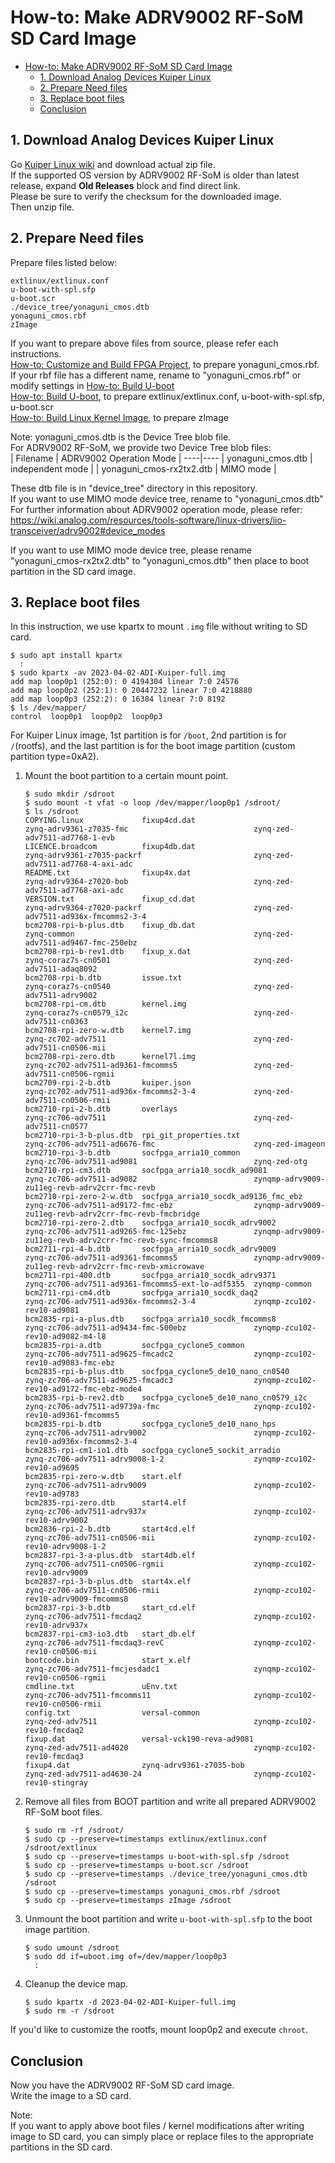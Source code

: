 # How-to: Make ADRV9002 RF-SoM SD Card Image

- [How-to: Make ADRV9002 RF-SoM SD Card Image](#how-to-make-adrv9002-rf-som-sd-card-image)
  - [1. Download Analog Devices Kuiper Linux](#1-download-analog-devices-kuiper-linux)
  - [2. Prepare Need files](#2-prepare-need-files)
  - [3. Replace boot files](#3-replace-boot-files)
  - [Conclusion](#conclusion)


## 1. Download Analog Devices Kuiper Linux
Go [Kuiper Linux wiki](https://wiki.analog.com/resources/tools-software/linux-software/adi-kuiper_images/release_notes) and download actual zip file.  
If the supported OS version by ADRV9002 RF-SoM is older than latest release, expand **Old Releases** block and find direct link.  
Please be sure to verify the checksum for the downloaded image.  
Then unzip file.


## 2. Prepare Need files
Prepare files listed below:

```
extlinux/extlinux.conf
u-boot-with-spl.sfp
u-boot.scr
./device_tree/yonaguni_cmos.dtb
yonaguni_cmos.rbf
zImage
```

If you want to prepare above files from source, please refer each instructions.  
[How-to: Customize and Build FPGA Project](https://github.com/MarimoElectronics/Yonaguni-FPGA/blob/main/How-toFPGA.md), to prepare yonaguni_cmos.rbf. If your rbf file has a different name, rename to "yonaguni_cmos.rbf" or modify settings in [How-to: Build U-boot](./How-toUBoot.md)  
[How-to: Build U-boot](./How-toUBoot.md), to prepare extlinux/extlinux.conf, u-boot-with-spl.sfp, u-boot.scr  
[How-to: Build Linux Kernel Image](./How-toKernel.md), to prepare zImage


Note:
yonaguni_cmos.dtb is the Device Tree blob file.  
For ADRV9002 RF-SoM, we provide two Device Tree blob files:  
| Filename | ADRV9002 Operation Mode |
----|----
| yonaguni_cmos.dtb | independent mode |
| yonaguni_cmos-rx2tx2.dtb | MIMO mode |

These dtb file is in "device_tree" directory in this repository.  
If you want to use MIMO mode device tree, rename to "yonaguni_cmos.dtb"  
For further information about ADRV9002 operation mode, please refer:  
https://wiki.analog.com/resources/tools-software/linux-drivers/iio-transceiver/adrv9002#device_modes

If you want to use MIMO mode device tree, please rename "yonaguni_cmos-rx2tx2.dtb" to "yonaguni_cmos.dtb" then place to boot partition in the SD card image.  


## 3. Replace boot files
In this instruction, we use kpartx to mount `.img` file without writing to SD card.  

```Shell
$ sudo apt install kpartx
  :
$ sudo kpartx -av 2023-04-02-ADI-Kuiper-full.img
add map loop0p1 (252:0): 0 4194304 linear 7:0 24576
add map loop0p2 (252:1): 0 20447232 linear 7:0 4218880
add map loop0p3 (252:2): 0 16384 linear 7:0 8192
$ ls /dev/mapper/
control  loop0p1  loop0p2  loop0p3
```

For Kuiper Linux image, 1st partition is for `/boot`, 2nd partition is for `/`(rootfs), and the last partition is for the boot image partition (custom partition type=0xA2).  

1. Mount the boot partition to a certain mount point.

    ```Shell
    $ sudo mkdir /sdroot
    $ sudo mount -t vfat -o loop /dev/mapper/loop0p1 /sdroot/
    $ ls /sdroot
    COPYING.linux             fixup4cd.dat                           zynq-adrv9361-z7035-fmc                            zynq-zed-adv7511-ad7768-1-evb
    LICENCE.broadcom          fixup4db.dat                           zynq-adrv9361-z7035-packrf                         zynq-zed-adv7511-ad7768-4-axi-adc
    README.txt                fixup4x.dat                            zynq-adrv9364-z7020-bob                            zynq-zed-adv7511-ad7768-axi-adc
    VERSION.txt               fixup_cd.dat                           zynq-adrv9364-z7020-packrf                         zynq-zed-adv7511-ad936x-fmcomms2-3-4
    bcm2708-rpi-b-plus.dtb    fixup_db.dat                           zynq-common                                        zynq-zed-adv7511-ad9467-fmc-250ebz
    bcm2708-rpi-b-rev1.dtb    fixup_x.dat                            zynq-coraz7s-cn0501                                zynq-zed-adv7511-adaq8092
    bcm2708-rpi-b.dtb         issue.txt                              zynq-coraz7s-cn0540                                zynq-zed-adv7511-adrv9002
    bcm2708-rpi-cm.dtb        kernel.img                             zynq-coraz7s-cn0579_i2c                            zynq-zed-adv7511-cn0363
    bcm2708-rpi-zero-w.dtb    kernel7.img                            zynq-zc702-adv7511                                 zynq-zed-adv7511-cn0506-mii
    bcm2708-rpi-zero.dtb      kernel7l.img                           zynq-zc702-adv7511-ad9361-fmcomms5                 zynq-zed-adv7511-cn0506-rgmii
    bcm2709-rpi-2-b.dtb       kuiper.json                            zynq-zc702-adv7511-ad936x-fmcomms2-3-4             zynq-zed-adv7511-cn0506-rmii
    bcm2710-rpi-2-b.dtb       overlays                               zynq-zc706-adv7511                                 zynq-zed-adv7511-cn0577
    bcm2710-rpi-3-b-plus.dtb  rpi_git_properties.txt                 zynq-zc706-adv7511-ad6676-fmc                      zynq-zed-imageon
    bcm2710-rpi-3-b.dtb       socfpga_arria10_common                 zynq-zc706-adv7511-ad9081                          zynq-zed-otg
    bcm2710-rpi-cm3.dtb       socfpga_arria10_socdk_ad9081           zynq-zc706-adv7511-ad9082                          zynqmp-adrv9009-zu11eg-revb-adrv2crr-fmc-revb
    bcm2710-rpi-zero-2-w.dtb  socfpga_arria10_socdk_ad9136_fmc_ebz   zynq-zc706-adv7511-ad9172-fmc-ebz                  zynqmp-adrv9009-zu11eg-revb-adrv2crr-fmc-revb-fmcbridge
    bcm2710-rpi-zero-2.dtb    socfpga_arria10_socdk_adrv9002         zynq-zc706-adv7511-ad9265-fmc-125ebz               zynqmp-adrv9009-zu11eg-revb-adrv2crr-fmc-revb-sync-fmcomms8
    bcm2711-rpi-4-b.dtb       socfpga_arria10_socdk_adrv9009         zynq-zc706-adv7511-ad9361-fmcomms5                 zynqmp-adrv9009-zu11eg-revb-adrv2crr-fmc-revb-xmicrowave
    bcm2711-rpi-400.dtb       socfpga_arria10_socdk_adrv9371         zynq-zc706-adv7511-ad9361-fmcomms5-ext-lo-adf5355  zynqmp-common
    bcm2711-rpi-cm4.dtb       socfpga_arria10_socdk_daq2             zynq-zc706-adv7511-ad936x-fmcomms2-3-4             zynqmp-zcu102-rev10-ad9081
    bcm2835-rpi-a-plus.dtb    socfpga_arria10_socdk_fmcomms8         zynq-zc706-adv7511-ad9434-fmc-500ebz               zynqmp-zcu102-rev10-ad9082-m4-l8
    bcm2835-rpi-a.dtb         socfpga_cyclone5_common                zynq-zc706-adv7511-ad9625-fmcadc2                  zynqmp-zcu102-rev10-ad9083-fmc-ebz
    bcm2835-rpi-b-plus.dtb    socfpga_cyclone5_de10_nano_cn0540      zynq-zc706-adv7511-ad9625-fmcadc3                  zynqmp-zcu102-rev10-ad9172-fmc-ebz-mode4
    bcm2835-rpi-b-rev2.dtb    socfpga_cyclone5_de10_nano_cn0579_i2c  zynq-zc706-adv7511-ad9739a-fmc                     zynqmp-zcu102-rev10-ad9361-fmcomms5
    bcm2835-rpi-b.dtb         socfpga_cyclone5_de10_nano_hps         zynq-zc706-adv7511-adrv9002                        zynqmp-zcu102-rev10-ad936x-fmcomms2-3-4
    bcm2835-rpi-cm1-io1.dtb   socfpga_cyclone5_sockit_arradio        zynq-zc706-adv7511-adrv9008-1-2                    zynqmp-zcu102-rev10-ad9695
    bcm2835-rpi-zero-w.dtb    start.elf                              zynq-zc706-adv7511-adrv9009                        zynqmp-zcu102-rev10-ad9783
    bcm2835-rpi-zero.dtb      start4.elf                             zynq-zc706-adv7511-adrv937x                        zynqmp-zcu102-rev10-adrv9002
    bcm2836-rpi-2-b.dtb       start4cd.elf                           zynq-zc706-adv7511-cn0506-mii                      zynqmp-zcu102-rev10-adrv9008-1-2
    bcm2837-rpi-3-a-plus.dtb  start4db.elf                           zynq-zc706-adv7511-cn0506-rgmii                    zynqmp-zcu102-rev10-adrv9009
    bcm2837-rpi-3-b-plus.dtb  start4x.elf                            zynq-zc706-adv7511-cn0506-rmii                     zynqmp-zcu102-rev10-adrv9009-fmcomms8
    bcm2837-rpi-3-b.dtb       start_cd.elf                           zynq-zc706-adv7511-fmcdaq2                         zynqmp-zcu102-rev10-adrv937x
    bcm2837-rpi-cm3-io3.dtb   start_db.elf                           zynq-zc706-adv7511-fmcdaq3-revC                    zynqmp-zcu102-rev10-cn0506-mii
    bootcode.bin              start_x.elf                            zynq-zc706-adv7511-fmcjesdadc1                     zynqmp-zcu102-rev10-cn0506-rgmii
    cmdline.txt               uEnv.txt                               zynq-zc706-adv7511-fmcomms11                       zynqmp-zcu102-rev10-cn0506-rmii
    config.txt                versal-common                          zynq-zed-adv7511                                   zynqmp-zcu102-rev10-fmcdaq2
    fixup.dat                 versal-vck190-reva-ad9081              zynq-zed-adv7511-ad4020                            zynqmp-zcu102-rev10-fmcdaq3
    fixup4.dat                zynq-adrv9361-z7035-bob                zynq-zed-adv7511-ad4630-24                         zynqmp-zcu102-rev10-stingray
    ```

2. Remove all files from BOOT partition and write all prepared ADRV9002 RF-SoM boot files.

    ```Shell
    $ sudo rm -rf /sdroot/
    $ sudo cp --preserve=timestamps extlinux/extlinux.conf /sdroot/extlinux
    $ sudo cp --preserve=timestamps u-boot-with-spl.sfp /sdroot
    $ sudo cp --preserve=timestamps u-boot.scr /sdroot
    $ sudo cp --preserve=timestamps ./device_tree/yonaguni_cmos.dtb /sdroot
    $ sudo cp --preserve=timestamps yonaguni_cmos.rbf /sdroot
    $ sudo cp --preserve=timestamps zImage /sdroot
    ```

3. Unmount the boot partition and write `u-boot-with-spl.sfp` to the boot image partition.

    ```Shell
    $ sudo umount /sdroot
    $ sudo dd if=uboot.img of=/dev/mapper/loop0p3
      :
    ```

4. Cleanup the device map.

    ```Shell
    $ sudo kpartx -d 2023-04-02-ADI-Kuiper-full.img
    $ sudo rm -r /sdroot
    ```

If you'd like to customize the rootfs, mount loop0p2 and execute `chroot`.


## Conclusion
Now you have the ADRV9002 RF-SoM SD card image.  
Write the image to a SD card.


Note:  
If you want to apply above boot files / kernel modifications after writing image to SD card, you can simply place or replace files to the appropriate partitions in the SD card.
